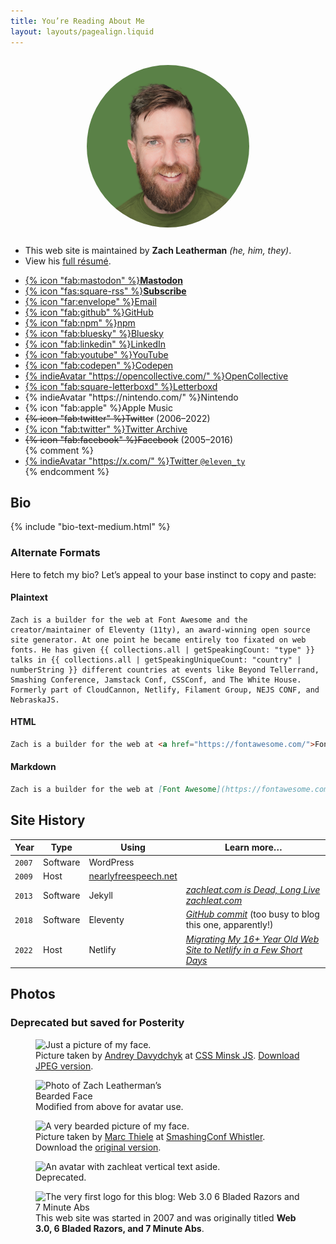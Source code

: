 ```yaml
---
title: You’re Reading About Me
layout: layouts/pagealign.liquid
---
```

<style>
.about-primary-avatar {
	display: block;
	max-width: 260px;
	border-radius: 50%;
	margin: 2em auto;
}
.about-secondary-avatar {
	display: block;
	max-width: 260px;
	margin: 0;
}
</style>

<img src="/img/avatar-2025-green.png" alt="Photo of Zach Leatherman’s Bearded Face" class="about-primary-avatar" loading="eager" fetchpriority="high">

<ul class="list-inline fl fl-inline fl-nowrap">
	<li>This web site is maintained by <strong>Zach Leatherman</strong> <em>(he, him, they)</em>.</li>
	<li>View his <a href="/resume/"> full résumé</a>.</li>
</ul>

<ul class="list-inline fl fl-inline fl-nowrap">
	<li><a href="https://fediverse.zachleat.com/@zachleat">{% icon "fab:mastodon" %}<strong>Mastodon</strong></a></li>
	<li><a href="/web/feed/">{% icon "fas:square-rss" %}<strong>Subscribe</strong></a></li>
	<li><a href="mailto:zach@zachleat.com">{% icon "far:envelope" %}<span>Email</span></a></a>
	<li><a href="https://github.com/zachleat/">{% icon "fab:github" %}GitHub</a></li>
	<li><a href="https://www.npmjs.com/~zachleat">{% icon "fab:npm" %}npm</a></li>
	<li><a href="https://bsky.app/profile/zachleat.com">{% icon "fab:bluesky" %}Bluesky</a></li>
	<li><a href="https://www.linkedin.com/in/zachleat/">{% icon "fab:linkedin" %}LinkedIn</a></li>
	<li><a href="https://www.youtube.com/channel/UCMlSs0Ltg57qpYdFwUVLR2A">{% icon "fab:youtube" %}YouTube</a></li>
	<li><a href="https://codepen.io/zachleat/">{% icon "fab:codepen" %}Codepen</a></li>
	<li><a href="https://opencollective.com/zachleat">{% indieAvatar "https://opencollective.com/" %}OpenCollective</a></li>
	<li><a href="https://letterboxd.com/zachleat/">{% icon "fab:square-letterboxd" %}Letterboxd</a></li>
	<li>{% indieAvatar "https://nintendo.com/" %}Nintendo</li>
	<li>{% icon "fab:apple" %}Apple Music</li>
	<li><del>{% icon "fab:twitter" %}Twitter</del> (2006–2022)</li>
	<li><a href="/twitter/">{% icon "fab:twitter" %}Twitter Archive</a></li>
	<li><del>{% icon "fab:facebook" %}Facebook</del> (2005–2016)</li>
	{% comment %}<li><a href="https://twitter.com/eleven_ty/">{% indieAvatar "https://x.com/" %}Twitter <code>@eleven_ty</code></a></li>{% endcomment %}
</ul>

## Bio

{% include "bio-text-medium.html" %}

### Alternate Formats

Here to fetch my bio? Let’s appeal to your base instinct to copy and paste:

#### Plaintext

``` text
Zach is a builder for the web at Font Awesome and the creator/maintainer of Eleventy (11ty), an award-winning open source site generator. At one point he became entirely too fixated on web fonts. He has given {{ collections.all | getSpeakingCount: "type" }} talks in {{ collections.all | getSpeakingUniqueCount: "country" | numberString }} different countries at events like Beyond Tellerrand, Smashing Conference, Jamstack Conf, CSSConf, and The White House. Formerly part of CloudCannon, Netlify, Filament Group, NEJS CONF, and NebraskaJS.
```

#### HTML

``` html
Zach is a builder for the web at <a href="https://fontawesome.com/">Font Awesome</a> and the creator/maintainer of <a href="https://www.11ty.dev">Eleventy (11ty)</a>, an award-winning open source site generator. At one point he became entirely <a href="https://www.zachleat.com/web/fonts/"><em>too fixated</em> on web fonts</a>. He has given <a href="https://www.zachleat.com/web/speaking/">{{ collections.all | getSpeakingCount: "type" }} talks in {{ collections.all | getSpeakingUniqueCount: "country" | numberString }} different countries</a> at events like Beyond Tellerrand, Smashing Conference, Jamstack Conf, CSSConf, and <a href="https://www.zachleat.com/web/whitehouse/">The White House</a>. Formerly part of <a href="https://cloudcannon.com/">CloudCannon</a>, Netlify, <a href="https://www.filamentgroup.com/">Filament Group</a>, <a href="http://nejsconf.com/">NEJS CONF</a>, and <a href="http://nebraskajs.com">NebraskaJS</a>.
```

#### Markdown

``` markdown
Zach is a builder for the web at [Font Awesome](https://fontawesome.com/) and the creator/maintainer of [Eleventy (11ty)](https://www.11ty.dev), an award-winning open source site generator. At one point he became entirely [_too fixated_ on web fonts](https://www.zachleat.com/web/fonts/). He has given [{{ collections.all | getSpeakingCount: "type" }} talks in {{ collections.all | getSpeakingUniqueCount: "country" | numberString }} different countries](https://www.zachleat.com/web/speaking/) at events like Beyond Tellerrand, Smashing Conference, Jamstack Conf, CSSConf, and [The White House](https://www.zachleat.com/web/whitehouse/). Formerly part of Netlify, [Filament Group](https://www.filamentgroup.com/), [NEJS CONF](http://nejsconf.com/), and [NebraskaJS](http://nebraskajs.com).
```

## Site History

<table>
	<thead>
		<tr>
			<th>Year</th>
			<th>Type</th>
			<th>Using</th>
			<th>Learn more…</th>
		</tr>
	</thead>
	<tbody>
		<tr>
			<td><code>2007</code></td>
			<td>Software</td>
			<td>WordPress</td>
			<td></td>
		</tr>
		<tr>
			<td><code>2009</code></td>
			<td>Host</td>
			<td><a href="https://www.nearlyfreespeech.net/">nearlyfreespeech.net</a></td>
			<td></td>
		</tr>
		<tr>
			<td><code>2013</code></td>
			<td>Software</td>
			<td>Jekyll</td>
			<td><a href="/web/zachleat-is-dead/"><em>zachleat.com is Dead, Long Live zachleat.com</em></a></td>
		</tr>
		<tr>
			<td><code>2018</code></td>
			<td>Software</td>
			<td>Eleventy</td>
			<td><a href="https://github.com/zachleat/zachleat.com/commit/0e10b089f3d7b86b8c0c13ade03782e9908347c1"><em>GitHub commit</em></a> (too busy to blog this one, apparently!)</td>
		</tr>
		<tr>
			<td><code>2022</code></td>
			<td>Host</td>
			<td>Netlify</td>
			<td><a href="/web/zachleat-on-netlify/"><em>Migrating My 16+ Year Old Web Site to Netlify in a Few Short Days</em></a></td>
		</tr>
	</tbody>
</table>

## Photos

### Deprecated but saved for Posterity

<figure>
	<img src="/img/bio-2017.jpg" alt="Just a picture of my face." eleventy:widths="400,800,auto">
	<figcaption>Picture taken by <a href="https://www.facebook.com/andrey.davydchyk">Andrey Davydchyk</a> at <a href="https://www.facebook.com/cssminskjs/">CSS Minsk JS</a>. <a href="/img/bio-2017.jpg">Download JPEG version</a>.</figcaption>
</figure>

<figure>
	<img src="/img/avatar-2017-big.png" alt="Photo of Zach Leatherman’s Bearded Face" class="about-secondary-avatar">
	<figcaption>Modified from above for avatar use.</figcaption>
</figure>

<figure>
	<img src="/img/avatar.png" alt="A very bearded picture of my face.">
	<figcaption>Picture taken by <a href="https://twitter.com/marcthiele">Marc Thiele</a> at <a href="/web/smashingconf/2014/">SmashingConf Whistler</a>. Download the <a href="/img/bio.jpg">original version</a>.</figcaption>
</figure>

<figure>
	<img src="/img/avatar-old.png" alt="An avatar with zachleat vertical text aside.">
	<figcaption>Deprecated.</figcaption>
</figure>

<figure>
	<img src="./web/img/web367.png" alt="The very first logo for this blog: Web 3.0 6 Bladed Razors and 7 Minute Abs">
	<figcaption>This web site was started in 2007 and was originally titled <strong>Web 3.0, 6 Bladed Razors, and 7 Minute Abs</strong>.</figcaption>
</figure>
